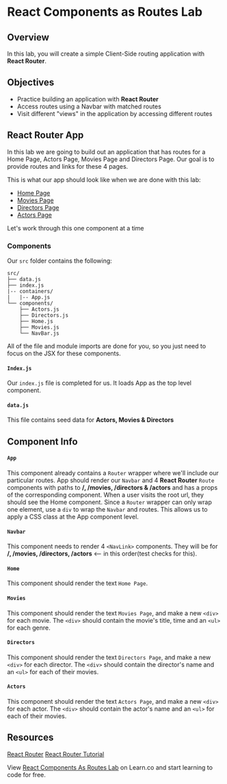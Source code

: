 # React Components as Routes Lab

## Overview

In this lab, you will create a simple Client-Side routing application with
__React Router__.

## Objectives

* Practice building an application with __React Router__
* Access routes using a Navbar with matched routes
* Visit different "views" in the application by accessing different routes

## React Router App

In this lab we are going to build out an application that has routes for a Home
Page, Actors Page, Movies Page and Directors Page. Our goal is to provide routes
and links for these 4 pages.

This is what our app should look like when we are done with this lab:

* [Home Page](https://s3.amazonaws.com/learn-verified/react-router-lab-home-page.png)
* [Movies Page](https://s3.amazonaws.com/learn-verified/react-router-lab-movies-page.png)
* [Directors Page](https://s3.amazonaws.com/learn-verified/react-router-lab-directors-page.png)
* [Actors Page](https://s3.amazonaws.com/learn-verified/react-router-lab-actors-page.png)

Let's work through this one component at a time

### Components

Our `src` folder contains the following:
```
src/
├── data.js
├── index.js
|-- containers/
|   |-- App.js
└── components/
    ├── Actors.js
    ├── Directors.js
    ├── Home.js
    ├── Movies.js
    └── NavBar.js
```

All of the file and module imports are done for you, so you just need to focus
on the JSX for these components.

#### `Index.js`

Our `index.js` file is completed for us. It loads App as the top level component.

#### `data.js`

This file contains seed data for __Actors, Movies & Directors__

## Component Info

#### `App`

This component already contains a `Router` wrapper where we'll include our
particular routes. App should render our `Navbar` and 4 __React Router__ `Route`
components with paths to __/, /movies, /directors & /actors__ and has a props of
the corresponding component. When a user visits the root url, they should see
the Home component. Since a `Router` wrapper can only wrap one element, use a
`div` to wrap the `Navbar` and routes. This allows us to apply a CSS class at the App
component level.

#### `Navbar`

This component needs to render 4 `<NavLink>` components. They will be for __/,
/movies, /directors, /actors__ <-- in this order(test checks for this).

#### `Home`

This component should render the text `Home Page`.

#### `Movies`

This component should render the text `Movies Page`, and make a new `<div>` for
each movie. The `<div>` should contain the movie's title, time and an `<ul>` for
each genre.

#### `Directors`

This component should render the text `Directors Page`, and make a new `<div>`
for each director. The `<div>` should contain the director's name and an `<ul>`
for each of their movies.

#### `Actors`

This component should render the text `Actors Page`, and make a new `<div>` for
each actor. The `<div>` should contain the actor's name and an `<ul>` for each
of their movies.

## Resources

[React Router](https://github.com/ReactTraining/react-router)
[React Router Tutorial](https://reacttraining.com/react-router/web/guides/quick-start)

<p class='util--hide'>View <a href='https://learn.co/lessons/react-components-as-routes-lab'>React Components As Routes Lab</a> on Learn.co and start learning to code for free.</p>
